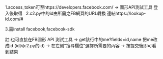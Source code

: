 1.access_token可至https://developers.facebook.com/ → 圖形API測試工具 登入後取得
  
2.c2.py中的id由所需之FB網頁的URL轉換 連結https://lookup-id.com/#

3.需install facebook,facebook-sdk

註:也可直接在FB圖形 API 測試工具
  → get該行中的me?fields=id,name 把me改成id (id同c2.py的id)
  → 在左側"搜尋欄位"選擇所需要的內容 
  → 按提交後即可看到結果

